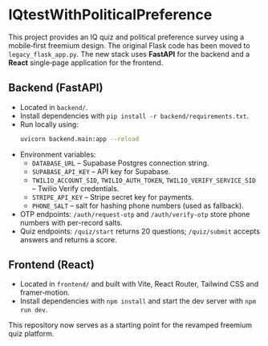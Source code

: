 # IQtestWithPoliticalPreference

This project provides an IQ quiz and political preference survey using a mobile‑first freemium design. The original Flask code has been moved to `legacy_flask_app.py`. The new stack uses **FastAPI** for the backend and a **React** single‑page application for the frontend.

## Backend (FastAPI)

- Located in `backend/`.
- Install dependencies with `pip install -r backend/requirements.txt`.
- Run locally using:
  ```bash
  uvicorn backend.main:app --reload
  ```
- Environment variables:
  - `DATABASE_URL` – Supabase Postgres connection string.
  - `SUPABASE_API_KEY` – API key for Supabase.
  - `TWILIO_ACCOUNT_SID`, `TWILIO_AUTH_TOKEN`, `TWILIO_VERIFY_SERVICE_SID` – Twilio Verify credentials.
  - `STRIPE_API_KEY` – Stripe secret key for payments.
  - `PHONE_SALT` – salt for hashing phone numbers (used as fallback).
- OTP endpoints: `/auth/request-otp` and `/auth/verify-otp` store phone numbers with per-record salts.
- Quiz endpoints: `/quiz/start` returns 20 questions; `/quiz/submit` accepts answers and returns a score.

## Frontend (React)

- Located in `frontend/` and built with Vite, React Router, Tailwind CSS and framer‑motion.
- Install dependencies with `npm install` and start the dev server with `npm run dev`.

This repository now serves as a starting point for the revamped freemium quiz platform.
